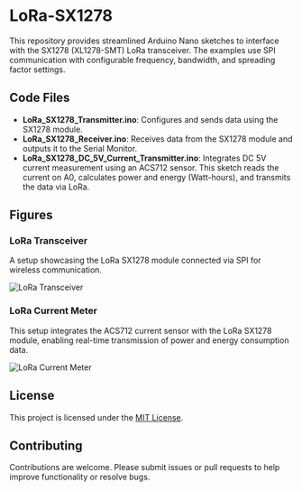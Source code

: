 # LoRa-SX1278

This repository provides streamlined Arduino Nano sketches to interface with the SX1278 (XL1278-SMT) LoRa transceiver. The examples use SPI communication with configurable frequency, bandwidth, and spreading factor settings.

## Code Files

- **LoRa_SX1278_Transmitter.ino**: Configures and sends data using the SX1278 module.
- **LoRa_SX1278_Receiver.ino**: Receives data from the SX1278 module and outputs it to the Serial Monitor.
- **LoRa_SX1278_DC_5V_Current_Transmitter.ino**: Integrates DC 5V current measurement using an ACS712 sensor. This sketch reads the current on A0, calculates power and energy (Watt-hours), and transmits the data via LoRa.

## Figures

### LoRa Transceiver

A setup showcasing the LoRa SX1278 module connected via SPI for wireless communication.

![LoRa Transceiver](https://github.com/user-attachments/assets/f03d1620-78d2-4801-a89d-d29faf3297c5)

### LoRa Current Meter

This setup integrates the ACS712 current sensor with the LoRa SX1278 module, enabling real-time transmission of power and energy consumption data.

![LoRa Current Meter](https://github.com/user-attachments/assets/1e3c7c61-0969-4067-b147-ff041a24b758)

## License

This project is licensed under the [MIT License](LICENSE).

## Contributing

Contributions are welcome. Please submit issues or pull requests to help improve functionality or resolve bugs.
